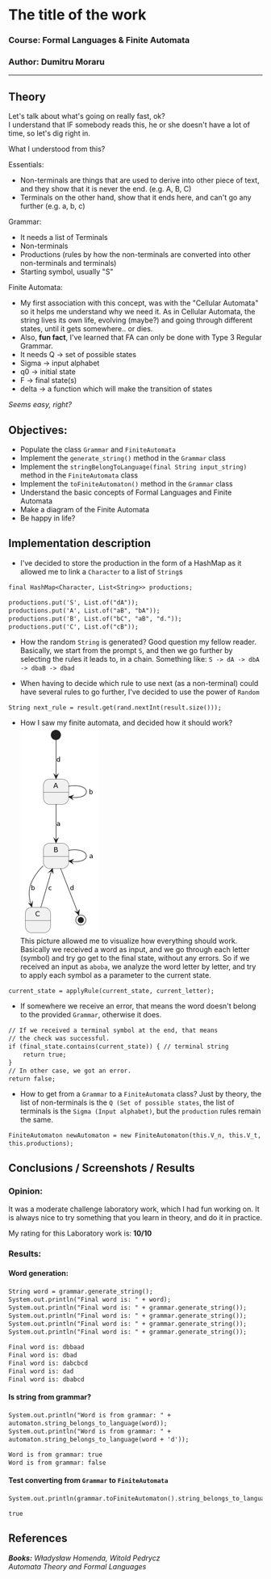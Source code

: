 # The title of the work

### Course: Formal Languages & Finite Automata
### Author: Dumitru Moraru

----

## Theory
Let's talk about what's going on really fast, ok? \
I understand that IF somebody reads this, he or she
doesn't have a lot of time, so let's dig right in.

What I understood from this?

Essentials:
- Non-terminals are things that are used to derive into other piece of 
text, and they show that it is never the end. (e.g. A, B, C)
- Terminals on the other hand, show that it ends here, and can't go any
further (e.g. a, b, c)

Grammar:
- It needs a list of Terminals
- Non-terminals
- Productions (rules by how the non-terminals are converted into other
non-terminals and terminals)
- Starting symbol, usually "S"

Finite Automata:
- My first association with this concept, was with the "Cellular Automata"
so it helps me understand why we need it. As in Cellular Automata, the
string lives its own life, evolving (maybe?) and going through different
states, until it gets somewhere.. or dies.
- Also, **fun fact**, I've learned that FA can only be done with Type 3 
Regular Grammar.
- It needs Q -> set of possible states
- Sigma -> input alphabet
- q0 -> initial state
- F -> final state(s)
- delta -> a function which will make the transition of states

_Seems easy, right?_

## Objectives:

* Populate the class `Grammar` and `FiniteAutomata`
* Implement the `generate_string()` method in the `Grammar` class
* Implement the `stringBelongToLanguage(final String input_string)`
method in the `FiniteAutomata` class
* Implement the `toFiniteAutomaton()` method in the `Grammar` class
* Understand the basic concepts of Formal Languages and Finite Automata
* Make a diagram of the Finite Automata
* Be happy in life?


## Implementation description

* I've decided to store the production in the form of a HashMap
as it allowed me to link a `Character` to a list of `String`s
```
final HashMap<Character, List<String>> productions;
```
```
productions.put('S', List.of("dA"));
productions.put('A', List.of("aB", "bA"));
productions.put('B', List.of("bC", "aB", "d."));
productions.put('C', List.of("cB"));
```

* How the random `String` is generated? Good question my fellow reader.
Basically, we start from the prompt `S`, and then we go further by
selecting the rules it leads to, in a chain. Something like:
`S -> dA -> dbA -> dbaB -> dbad`

* When having to decide which rule to use next (as a non-terminal)
could have several rules to go further, I've decided to use the
power of `Random`
```
String next_rule = result.get(rand.nextInt(result.size()));
```

* How I saw my finite automata, and decided how it should work? \
![](media/fa_diagram.png) \
This picture allowed me to visualize how everything should work.
Basically we received a word as input, and we go through each
letter (symbol) and try go get to the final state, without
any errors. So if we received an input as `aboba`, we analyze
the word letter by letter, and try to apply each symbol as
a parameter to the current state.
```
current_state = applyRule(current_state, current_letter);
```
* If somewhere we receive
an error, that means the word doesn't belong to the provided
`Grammar`, otherwise it does.
```
// If we received a terminal symbol at the end, that means
// the check was successful.
if (final_state.contains(current_state)) { // terminal string
    return true;
}
// In other case, we got an error.
return false;
```

* How to get from a `Grammar` to a `FiniteAutomata` class? Just by
theory, the list of non-terminals is the `Q (Set of possible states`,
the list of terminals is the `Sigma (Input alphabet)`, but the
`production` rules remain the same.
```
FiniteAutomaton newAutomaton = new FiniteAutomaton(this.V_n, this.V_t, this.productions);
```


## Conclusions / Screenshots / Results

### Opinion:

It was a moderate challenge laboratory work, which
I had fun working on. It is always nice to try something that
you learn in theory, and do it in practice.

My rating for this Laboratory work is: **10/10**

### Results:

#### Word generation:

```
String word = grammar.generate_string();
System.out.println("Final word is: " + word);
System.out.println("Final word is: " + grammar.generate_string());
System.out.println("Final word is: " + grammar.generate_string());
System.out.println("Final word is: " + grammar.generate_string());
System.out.println("Final word is: " + grammar.generate_string());
```
```
Final word is: dbbaad
Final word is: dbad
Final word is: dabcbcd
Final word is: dad
Final word is: dbabcd
```

#### Is string from grammar?
```
System.out.println("Word is from grammar: " + automaton.string_belongs_to_language(word));
System.out.println("Word is from grammar: " + automaton.string_belongs_to_language(word + 'd'));
```
```
Word is from grammar: true
Word is from grammar: false
```

#### Test converting from `Grammar` to `FiniteAutomata`
```
System.out.println(grammar.toFiniteAutomaton().string_belongs_to_language("dad"));
```
```
true
```

## References

_**Books:** Władysław Homenda, Witold Pedrycz \
Automata Theory and Formal Languages_